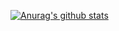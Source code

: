 [![Anurag's github stats](https://github-readme-stats.vercel.app/api?username=taishuhongye)](https://github.com/anuraghazra/github-readme-stats?theme=dark)
<!--
**taishuhongye/taishuhongye** is a ✨ _special_ ✨ repository because its `README.md` (this file) appears on your GitHub profile.

Here are some ideas to get you started:

- 🔭 I’m currently working on ...
- 🌱 I’m currently learning ...
- 👯 I’m looking to collaborate on ...
- 🤔 I’m looking for help with ...
- 💬 Ask me about ...
- 📫 How to reach me: ...
- 😄 Pronouns: ...
- ⚡ Fun fact: ...
-->
